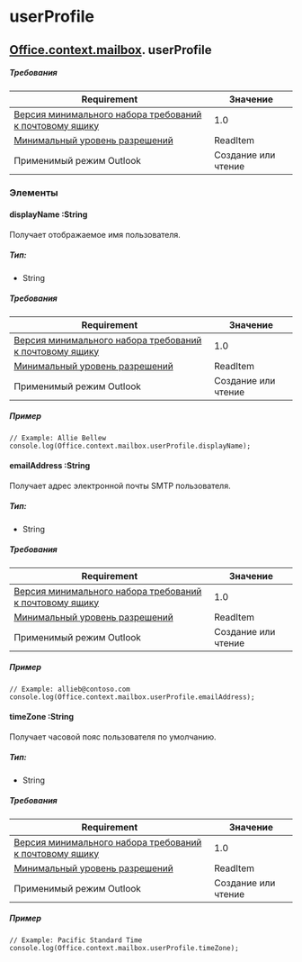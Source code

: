 

# userProfile

## [Office](Office.md)[.context](Office.context.md)[.mailbox](Office.context.mailbox.md). userProfile

##### Требования

|Requirement| Значение|
|---|---|
|[Версия минимального набора требований к почтовому ящику](../tutorial-api-requirement-sets.md)| 1.0|
|[Минимальный уровень разрешений](../../../docs/outlook/understanding-outlook-add-in-permissions.md)| ReadItem|
|Применимый режим Outlook| Создание или чтение|

### Элементы

####  displayName :String

Получает отображаемое имя пользователя.

##### Тип:

*   String

##### Требования

|Requirement| Значение|
|---|---|
|[Версия минимального набора требований к почтовому ящику](../tutorial-api-requirement-sets.md)| 1.0|
|[Минимальный уровень разрешений](../../../docs/outlook/understanding-outlook-add-in-permissions.md)| ReadItem|
|Применимый режим Outlook| Создание или чтение|

##### Пример

```
// Example: Allie Bellew
console.log(Office.context.mailbox.userProfile.displayName);
```

####  emailAddress :String

Получает адрес электронной почты SMTP пользователя.

##### Тип:

*   String

##### Требования

|Requirement| Значение|
|---|---|
|[Версия минимального набора требований к почтовому ящику](../tutorial-api-requirement-sets.md)| 1.0|
|[Минимальный уровень разрешений](../../../docs/outlook/understanding-outlook-add-in-permissions.md)| ReadItem|
|Применимый режим Outlook| Создание или чтение|

##### Пример

```
// Example: allieb@contoso.com
console.log(Office.context.mailbox.userProfile.emailAddress);
```

####  timeZone :String

Получает часовой пояс пользователя по умолчанию.

##### Тип:

*   String

##### Требования

|Requirement| Значение|
|---|---|
|[Версия минимального набора требований к почтовому ящику](../tutorial-api-requirement-sets.md)| 1.0|
|[Минимальный уровень разрешений](../../../docs/outlook/understanding-outlook-add-in-permissions.md)| ReadItem|
|Применимый режим Outlook| Создание или чтение|

##### Пример

```
// Example: Pacific Standard Time
console.log(Office.context.mailbox.userProfile.timeZone);
```